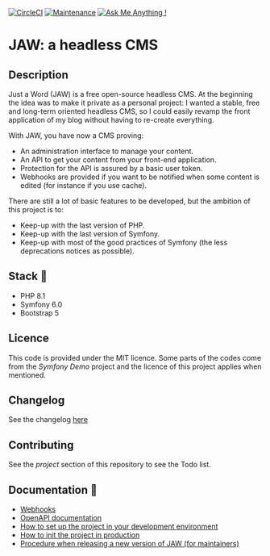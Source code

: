 [![CircleCI](https://circleci.com/gh/ecourtial/jaw/tree/main.svg?style=svg)](https://circleci.com/gh/ecourtial/jaw/tree/main)
[![Maintenance](https://img.shields.io/badge/Maintained%3F-yes-green.svg)](https://gitHub.com/ecourtial/jaw/graphs/commit-activity)
[![Ask Me Anything !](https://img.shields.io/badge/Ask%20me-anything-1abc9c.svg)](https://gitHub.com/ecourtial/jaw)

# JAW: a headless CMS

## Description

Just a Word (JAW) is a free open-source headless CMS. At the beginning the idea was to make it private as a personal project: I wanted a stable, free and long-term oriented headless
CMS, so I could easily revamp the front application of my blog without having to re-create everything.

With JAW, you have now a CMS proving:
- An administration interface to manage your content.
- An API to get your content from your front-end application.
- Protection for the API is assured by a basic user token.
- Webhooks are provided if you want to be notified when some content is edited (for instance if you use cache).

There are still a lot of basic features to be developed, but the ambition of this project is to:
- Keep-up with the last version of PHP.
- Keep-up with the last version of Symfony.
- Keep-up with most of the good practices of Symfony (the less deprecations notices as possible).

## Stack :light_rail:

- PHP 8.1
- Symfony 6.0
- Bootstrap 5

## Licence

This code is provided under the MIT licence.
Some parts of the codes come from the _Symfony Demo_ project and the licence of this project applies when mentioned.

## Changelog

See the changelog [here](CHANGELOG.md)

## Contributing

See the _project_ section of this repository to see the Todo list.

## Documentation :notebook:

* [Webhooks](doc/WEBHOOKS.md)
* [OpenAPI documentation](doc/api.yaml)
* [How to set up the project in your development environment](doc/DEV.md)
* [How to init the project in production](doc/PRODUCTION.md)
* [Procedure when releasing a new version of JAW (for maintainers)](doc/MAINTAINERS.md)

